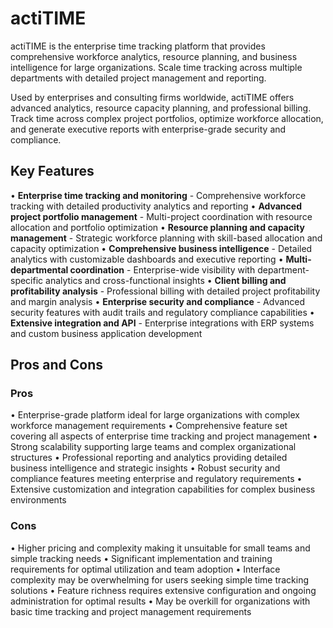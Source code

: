 # actiTIME

actiTIME is the enterprise time tracking platform that provides comprehensive workforce analytics, resource planning, and business intelligence for large organizations. Scale time tracking across multiple departments with detailed project management and reporting.

Used by enterprises and consulting firms worldwide, actiTIME offers advanced analytics, resource capacity planning, and professional billing. Track time across complex project portfolios, optimize workforce allocation, and generate executive reports with enterprise-grade security and compliance.

## Key Features

• **Enterprise time tracking and monitoring** - Comprehensive workforce tracking with detailed productivity analytics and reporting
• **Advanced project portfolio management** - Multi-project coordination with resource allocation and portfolio optimization
• **Resource planning and capacity management** - Strategic workforce planning with skill-based allocation and capacity optimization
• **Comprehensive business intelligence** - Detailed analytics with customizable dashboards and executive reporting
• **Multi-departmental coordination** - Enterprise-wide visibility with department-specific analytics and cross-functional insights
• **Client billing and profitability analysis** - Professional billing with detailed project profitability and margin analysis
• **Enterprise security and compliance** - Advanced security features with audit trails and regulatory compliance capabilities
• **Extensive integration and API** - Enterprise integrations with ERP systems and custom business application development

## Pros and Cons

### Pros
• Enterprise-grade platform ideal for large organizations with complex workforce management requirements
• Comprehensive feature set covering all aspects of enterprise time tracking and project management
• Strong scalability supporting large teams and complex organizational structures
• Professional reporting and analytics providing detailed business intelligence and strategic insights
• Robust security and compliance features meeting enterprise and regulatory requirements
• Extensive customization and integration capabilities for complex business environments

### Cons
• Higher pricing and complexity making it unsuitable for small teams and simple tracking needs
• Significant implementation and training requirements for optimal utilization and team adoption
• Interface complexity may be overwhelming for users seeking simple time tracking solutions
• Feature richness requires extensive configuration and ongoing administration for optimal results
• May be overkill for organizations with basic time tracking and project management requirements